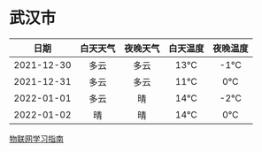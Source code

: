 # 武汉市
|日期|白天天气|夜晚天气|白天温度|夜晚温度|
|:--:|:--:|:--:|:--:|:--:|
|2021-12-30|多云|多云|13℃|-1℃|
|2021-12-31|多云|多云|11℃|0℃|
|2022-01-01|多云|晴|14℃|-2℃|
|2022-01-02|晴|晴|14℃|0℃|
 
[物联网学习指南](http://doc.lziqi.top/IoT)
